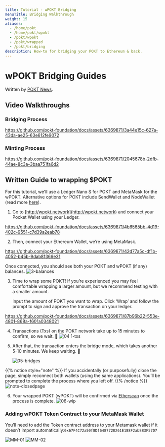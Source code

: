 ```yaml
---
title: Tutorial - wPOKT Bridging
menuTitle: Bridging Walkthrough
weight: 15
aliases:
  - /home/pokt
  - /home/pokt/wpokt
  - /pokt/wpokt
  - /pokt/wrapped
  - /pokt/bridging
description: How-to for bridging your POKT to Ethereum & back.  
---
```


# wPOKT Bridging Guides

Written by [POKT News](https://twitter.com/PoktNews/status/1709884757973037221).

## Video Walkthroughs

### Bridging Process
https://github.com/pokt-foundation/docs/assets/6369871/3a44e15c-627a-43da-ae25-63e612fe9072

### Minting Process
https://github.com/pokt-foundation/docs/assets/6369871/2045678b-2dfb-44ae-8c3a-3baa751fa6d2

## Written Guide to wrapping $POKT

For this tutorial, we'll use a Ledger Nano S for POKT and MetaMask for the wPOKT. Alternative options for POKT include SendWallet and NodeWallet (read more [here](https://docs.pokt.network/pokt/wallets/)).

1. Go to [http://wpokt.network](http://wpokt.network) and connect your Pocket Wallet using your Ledger.
    

https://github.com/pokt-foundation/docs/assets/6369871/4b6565bb-4d19-402c-9551-c7d39a2eab78
    
2. Then, connect your Ethereum Wallet, we’re using MetaMask. 
    

https://github.com/pokt-foundation/docs/assets/6369871/42d77a5c-df1b-4052-b45b-9dab81366e31
    
   Once connected, you should see both your POKT and wPOKT (if any) balances.
    ![3-balances](https://github.com/pokt-foundation/docs/assets/6369871/d79fa309-b5a2-49b5-ac52-c35d4f23ab08)

3. Time to wrap some POKT! If you’re experienced you may feel comfortable wrapping a larger amount, but we recommend testing with a smaller amount.
    
    Input the amount of POKT you want to wrap. Click ‘Wrap’ and follow the prompt to sign and approve the transaction on your ledger. 
    

https://github.com/pokt-foundation/docs/assets/6369871/87b96b22-553e-4801-868a-f601a0348021

    
4. Transactions (Txs) on the POKT network take up to 15 minutes to confirm, so we wait. 🧘
    ![04 1-txs](https://github.com/pokt-foundation/docs/assets/6369871/4175eacf-32a3-4be4-8382-ba33b540e158)
    
5. After that, the transaction enters the bridge mode, which takes another 5-10 minutes. We keep waiting. 🧘

    ![05-bridges](https://github.com/pokt-foundation/docs/assets/6369871/68d6ac17-d2ed-405a-a44c-6914a3242f76)


{{% notice style="note" %}} If you accidentally (or purposefully) close the page, simply reconnect both wallets (using the same applications). You’ll be prompted to complete the process where you left off. {{% /notice %}}
![note-closedpage](https://github.com/pokt-foundation/docs/assets/6369871/bf875451-8915-469c-b8d4-4943fe36625f)

6. Your wrapped POKT (wPOKT) will be confirmed via [Etherscan](https://etherscan.io/) once the process is complete. 
![06-wip](https://github.com/pokt-foundation/docs/assets/6369871/fd1b6218-8dc2-48c8-9127-1f998a95d96e)


### Adding wPOKT Token Contract to your MetaMask Wallet

You’ll need to add the Token contract address to your Metamask wallet if it doesn’t import automatically:`0x67F4C72a50f8Df6487720261E188F2abE83F57D7`

![MM-01](https://github.com/pokt-foundation/docs/assets/6369871/98b2bb35-4f36-463d-ba5d-8ab131eea21b) ![MM-02](https://github.com/pokt-foundation/docs/assets/6369871/9b46f5c7-4623-4f49-b32b-f253961757d1)
